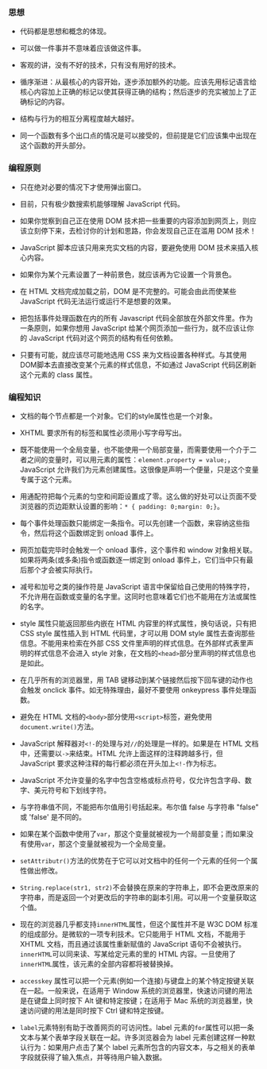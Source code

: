 ### 思想

- 代码都是思想和概念的体现。

- 可以做一件事并不意味着应该做这件事。

- 客观的讲，没有不好的技术，只有没有用好的技术。

- 循序渐进：从最核心的内容开始，逐步添加额外的功能。应该先用标记语言给核心内容加上正确的标记以使其获得正确的结构；然后逐步的充实被加上了正确标记的内容。

- 结构与行为的相互分离程度越大越好。

- 同一个函数有多个出口点的情况是可以接受的，但前提是它们应该集中出现在这个函数的开头部分。



### 编程原则

- 只在绝对必要的情况下才使用弹出窗口。

- 目前，只有极少数搜索机能够理解 JavaScript 代码。

- 如果你觉察到自己正在使用 DOM 技术把一些重要的内容添加到网页上，则应该立刻停下来，去检讨你的计划和思路，你会发现自己正在滥用 DOM 技术！

- JavaScript 脚本应该只用来充实文档的内容，要避免使用 DOM 技术来插入核心内容。

- 如果你为某个元素设置了一种前景色，就应该再为它设置一个背景色。

- 在 HTML 文档完成加载之前，DOM 是不完整的。可能会由此而使某些 JavaScript 代码无法运行或运行不是想要的效果。

- 把包括事件处理函数在内的所有 Javascript 代码全部放在外部文件里。作为一条原则，如果你想用 JavaScript 给某个网页添加一些行为，就不应该让你的 JavaScript 代码对这个网页的结构有任何依赖。

- 只要有可能，就应该尽可能地选用 CSS 来为文档设置各种样式。与其使用DOM脚本去直接改变某个元素的样式信息，不如通过 JavaScript 代码区刷新这个元素的 class 属性。


### 编程知识

- 文档的每个节点都是一个对象。它们的style属性也是一个对象。

- XHTML 要求所有的标签和属性必须用小写字母写出。

- 既不能使用一个全局变量，也不能使用一个局部变量，而需要使用一个介于二者之间的变量时，可以用元素的属性：`element.property = value;`， JavaScript 允许我们为元素创建属性。这很像是声明一个便量，只是这个变量专属于这个元素。

- 用通配符把每个元素的匀空和间距设置成了零。这么做的好处可以让页面不受浏览器的页边距默认设置的影响：`* { padding: 0;margin: 0;}`。

- 每个事件处理函数只能绑定一条指令。可以先创建一个函数，来容纳这些指令，然后将这个函数绑定到 onload 事件上。

- 网页加载完毕时会触发一个 onload 事件，这个事件和 window 对象相关联。如果将两条(或多条)指令或函数逐一绑定到 onload 事件上，它们当中只有最后那个才会被实际执行。

- 减号和加号之类的操作符是 JavaScript 语言中保留给自己使用的特殊字符，不允许用在函数或变量的名字里。这同时也意味着它们也不能用在方法或属性的名字。

- style 属性只能返回那些内嵌在 HTML 内容里的样式属性，换句话说，只有把 CSS style 属性插入到 HTML 代码里，才可以用 DOM style 属性去查询那些信息。不能用来检索在外部 CSS 文件里声明的样式信息。在外部样式表里声明的样式信息不会进入 style 对象，在文档的`<head>`部分里声明的样式信息也是如此。

- 在几乎所有的浏览器里，用 TAB 键移动到某个链接然后按下回车键的动作也会触发 onclick 事件。如无特殊理由，最好不要使用 onkeypress 事件处理函数。

- 避免在 HTML 文档的`<body>`部分使用`<script>`标签，避免使用`document.write()`方法。

- JavaScript 解释器对`<!-`的处理与对`//`的处理是一样的。如果是在 HTML 文档中，还需要以`->`来结束。HTML 允许上面这样的注释跨越多行，但 JavaScript 要求这种注释的每行都必须在开头加上`<!-`作为标志。

- JavaScript 不允许变量的名字中包含空格或标点符号，仅允许包含字母、数字、美元符号和下划线字符。

- 与字符串值不同，不能把布尔值用引号括起来。布尔值 false 与字符串 "false" 或 'false' 是不同的。

- 如果在某个函数中使用了`var`，那这个变量就被视为一个局部变量；而如果没有使用`var`，那这个变量就被视为一个全局变量。

- `setAttributr()`方法的优势在于它可以对文档中的任何一个元素的任何一个属性做出修改。

- `String.replace(str1, str2)`不会替换在原来的字符串上，即不会更改原来的字符串，而是返回一个对更改后的字符串的副本引用。可以用一个变量获取这个值。

- 现在的浏览器几乎都支持`innerHTML`属性，但这个属性并不是 W3C DOM 标准的组成部分。是微软的一项专利技术。它只能用于 HTML 文档，不能用于 XHTML 文档，而且通过该属性重新赋值的 JavaScript 语句不会被执行。`innerHTML`可以同来读、写某给定元素的里的 HTML 内容。一旦使用了`innerHTML`属性，该元素的全部内容都将被替换掉。

- `accesskey` 属性可以把一个元素(例如一个连接)与键盘上的某个特定按键关联在一起。一般来说，在适用于 Window 系统的浏览器里，快速访问键的用法是在键盘上同时按下 Alt 键和特定按键；在适用于 Mac 系统的浏览器里，快速访问键的用法是同时按下 Ctrl 键和特定按键。

- `label`元素特别有助于改善网页的可访问性。label 元素的`for`属性可以把一条文本与某个表单字段关联在一起。许多浏览器会为 label 元素创建这样一种默认行为：如果用户点击了某个 label 元素所包含的内容文本，与之相关的表单字段就获得了输入焦点，并等待用户输入数据。


